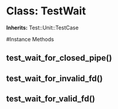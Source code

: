 # Class: TestWait
**Inherits:** Test::Unit::TestCase
    




#Instance Methods
## test_wait_for_closed_pipe() [](#method-i-test_wait_for_closed_pipe)

## test_wait_for_invalid_fd() [](#method-i-test_wait_for_invalid_fd)

## test_wait_for_valid_fd() [](#method-i-test_wait_for_valid_fd)

